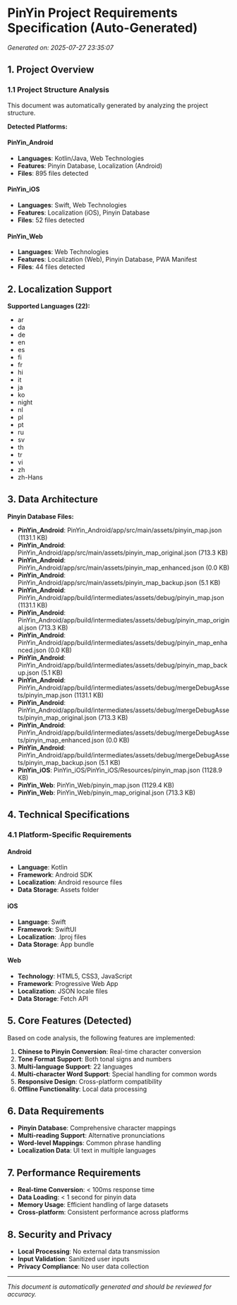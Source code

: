 # PinYin Project Requirements Specification (Auto-Generated)

*Generated on: 2025-07-27 23:35:07*

## 1. Project Overview

### 1.1 Project Structure Analysis
This document was automatically generated by analyzing the project structure.

**Detected Platforms:**

#### PinYin_Android
- **Languages**: Kotlin/Java, Web Technologies
- **Features**: Pinyin Database, Localization (Android)
- **Files**: 895 files detected

#### PinYin_iOS
- **Languages**: Swift, Web Technologies
- **Features**: Localization (iOS), Pinyin Database
- **Files**: 52 files detected

#### PinYin_Web
- **Languages**: Web Technologies
- **Features**: Localization (Web), Pinyin Database, PWA Manifest
- **Files**: 44 files detected

## 2. Localization Support

**Supported Languages (22):**
- ar
- da
- de
- en
- es
- fi
- fr
- hi
- it
- ja
- ko
- night
- nl
- pl
- pt
- ru
- sv
- th
- tr
- vi
- zh
- zh-Hans

## 3. Data Architecture

**Pinyin Database Files:**
- **PinYin_Android**: PinYin_Android/app/src/main/assets/pinyin_map.json (1131.1 KB)
- **PinYin_Android**: PinYin_Android/app/src/main/assets/pinyin_map_original.json (713.3 KB)
- **PinYin_Android**: PinYin_Android/app/src/main/assets/pinyin_map_enhanced.json (0.0 KB)
- **PinYin_Android**: PinYin_Android/app/src/main/assets/pinyin_map_backup.json (5.1 KB)
- **PinYin_Android**: PinYin_Android/app/build/intermediates/assets/debug/pinyin_map.json (1131.1 KB)
- **PinYin_Android**: PinYin_Android/app/build/intermediates/assets/debug/pinyin_map_original.json (713.3 KB)
- **PinYin_Android**: PinYin_Android/app/build/intermediates/assets/debug/pinyin_map_enhanced.json (0.0 KB)
- **PinYin_Android**: PinYin_Android/app/build/intermediates/assets/debug/pinyin_map_backup.json (5.1 KB)
- **PinYin_Android**: PinYin_Android/app/build/intermediates/assets/debug/mergeDebugAssets/pinyin_map.json (1131.1 KB)
- **PinYin_Android**: PinYin_Android/app/build/intermediates/assets/debug/mergeDebugAssets/pinyin_map_original.json (713.3 KB)
- **PinYin_Android**: PinYin_Android/app/build/intermediates/assets/debug/mergeDebugAssets/pinyin_map_enhanced.json (0.0 KB)
- **PinYin_Android**: PinYin_Android/app/build/intermediates/assets/debug/mergeDebugAssets/pinyin_map_backup.json (5.1 KB)
- **PinYin_iOS**: PinYin_iOS/PinYin_iOS/Resources/pinyin_map.json (1128.9 KB)
- **PinYin_Web**: PinYin_Web/pinyin_map.json (1129.4 KB)
- **PinYin_Web**: PinYin_Web/pinyin_map_original.json (713.3 KB)

## 4. Technical Specifications

### 4.1 Platform-Specific Requirements

#### Android
- **Language**: Kotlin
- **Framework**: Android SDK
- **Localization**: Android resource files
- **Data Storage**: Assets folder

#### iOS
- **Language**: Swift
- **Framework**: SwiftUI
- **Localization**: .lproj files
- **Data Storage**: App bundle

#### Web
- **Technology**: HTML5, CSS3, JavaScript
- **Framework**: Progressive Web App
- **Localization**: JSON locale files
- **Data Storage**: Fetch API

## 5. Core Features (Detected)

Based on code analysis, the following features are implemented:

1. **Chinese to Pinyin Conversion**: Real-time character conversion
2. **Tone Format Support**: Both tonal signs and numbers
3. **Multi-language Support**: 22 languages
4. **Multi-character Word Support**: Special handling for common words
5. **Responsive Design**: Cross-platform compatibility
6. **Offline Functionality**: Local data processing

## 6. Data Requirements

- **Pinyin Database**: Comprehensive character mappings
- **Multi-reading Support**: Alternative pronunciations
- **Word-level Mappings**: Common phrase handling
- **Localization Data**: UI text in multiple languages

## 7. Performance Requirements

- **Real-time Conversion**: < 100ms response time
- **Data Loading**: < 1 second for pinyin data
- **Memory Usage**: Efficient handling of large datasets
- **Cross-platform**: Consistent performance across platforms

## 8. Security and Privacy

- **Local Processing**: No external data transmission
- **Input Validation**: Sanitized user inputs
- **Privacy Compliance**: No user data collection

---

*This document is automatically generated and should be reviewed for accuracy.*
